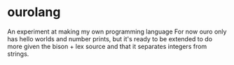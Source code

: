# ourolang
An experiment at making my own programming language
For now ouro only has hello worlds and number prints, but it's ready to be extended to do more given the bison + lex source and that it separates integers from strings.
